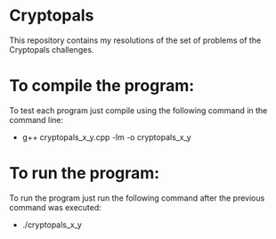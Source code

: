 # Cryptopals
This repository contains my resolutions of the set of problems of the Cryptopals challenges.

# To compile the program:
To test each program just compile using the following command in the command line:  
- g++ cryptopals_x_y.cpp -lm -o cryptopals_x_y

# To run the program:
To run the program just run the following command after the previous command was executed:  
- ./cryptopals_x_y 
